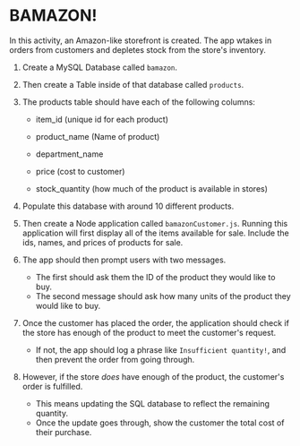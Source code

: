 <h1>BAMAZON!</h1>

In this activity, an Amazon-like storefront is created. The app wtakes in orders from customers and depletes stock from the store's inventory. 

1. Create a MySQL Database called `bamazon`.

2. Then create a Table inside of that database called `products`.

3. The products table should have each of the following columns:

   * item_id (unique id for each product)

   * product_name (Name of product)

   * department_name

   * price (cost to customer)

   * stock_quantity (how much of the product is available in stores)

4. Populate this database with around 10 different products. 

5. Then create a Node application called `bamazonCustomer.js`. Running this application will first display all of the items available for sale. Include the ids, names, and prices of products for sale.

6. The app should then prompt users with two messages.

   * The first should ask them the ID of the product they would like to buy.
   * The second message should ask how many units of the product they would like to buy.

7. Once the customer has placed the order, the application should check if the store has enough of the product to meet the customer's request.

   * If not, the app should log a phrase like `Insufficient quantity!`, and then prevent the order from going through.

8. However, if the store _does_ have enough of the product, the customer's order is fulfilled.
   * This means updating the SQL database to reflect the remaining quantity.
   * Once the update goes through, show the customer the total cost of their purchase.
